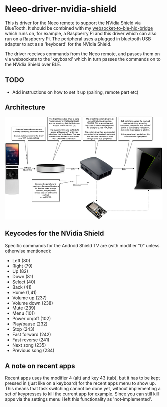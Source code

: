 # Neeo-driver-nvidia-shield
This is driver for the Neeo remote to support the NVidia Shield via BlueTooth. It should be combined with my [websocket-to-ble-hid-bridge](https://github.com/Webunity/websocket-to-ble-hid-bridge) which runs on, for example, a Raspberry Pi and this driver which can also run on a Raspberry Pi. The peripheral uses a plugged in bluetooth USB adapter to act as a 'keyboard' for the NVidia Shield.

The driver receives commands from the Neeo remote, and passes them on via websockets to the 'keyboard' which in turn passes the commands on to the NVidia Shield over BLE.

## TODO
- Add instructions on how to set it up (pairing, remote part etc)

## Architecture
![how-it-works](./assets/neeo-driver-nvidia-shield.png?raw=true)

## Keycodes for the NVidia Shield
Specific commands for the Android Shield TV are (with modifier "0" unless otherwise mentioned):
  - Left          (80)
  - Right         (79)
  - Up            (82)
  - Down          (81)
  - Select        (40)
  - Back          (41)
  - Home          (1,41)
  - Volume up     (237)
  - Volume down   (238)
  - Mute          (239)
  - Menu          (101)
  - Power on/off  (102)
  - Play/pause    (232)
  - Stop          (243)
  - Fast forward  (242)
  - Fast reverse  (241)
  - Next song     (235)
  - Previous song (234)
 
## A note on recent apps
Recent apps uses the modifier 4 (alt) and key 43 (tab), but it has to be kept pressed in (just like on a keyboard) for the recent apps menu to show up. This means that task switching cannot be done yet, without implementing a set of keypresses to kill the current app for example. Since you can still kill apps via the settings menu i left this functionality as 'not-implemented'.

